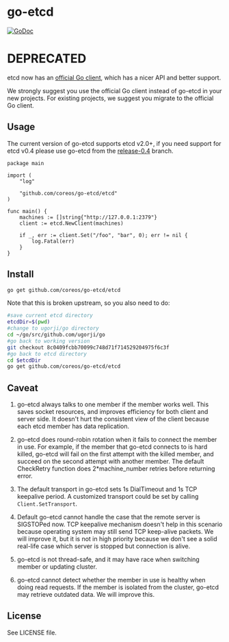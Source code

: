 # go-etcd

[![GoDoc](https://godoc.org/github.com/coreos/go-etcd/etcd?status.png)](https://godoc.org/github.com/coreos/go-etcd/etcd)

# DEPRECATED

etcd now has an [official Go client](https://github.com/coreos/etcd/tree/master/client), which has
a nicer API and better support.

We strongly suggest you use the official Go client instead of go-etcd in your new projects.
For existing projects, we suggest you migrate to the official Go client.

## Usage

The current version of go-etcd supports etcd v2.0+, if you need support for etcd v0.4 please use go-etcd from the [release-0.4](https://github.com/coreos/go-etcd/tree/release-0.4) branch.

```
package main

import (
    "log"

    "github.com/coreos/go-etcd/etcd"
)

func main() {
    machines := []string{"http://127.0.0.1:2379"}
    client := etcd.NewClient(machines)

    if _, err := client.Set("/foo", "bar", 0); err != nil {
        log.Fatal(err)
    }
}
```

## Install

```bash
go get github.com/coreos/go-etcd/etcd
```
Note that this is broken upstream, so you also need to do:
```bash
#save current etcd directory
etcdDir=$(pwd)
#change to ugorji/go directory
cd ~/go/src/github.com/ugorji/go
#go back to working version
git checkout 8c0409fcbb70099c748d71f714529204975f6c3f
#go back to etcd directory
cd $etcdDir
go get github.com/coreos/go-etcd/etcd

```


## Caveat

1. go-etcd always talks to one member if the member works well. This saves socket resources, and improves efficiency for both client and server side. It doesn't hurt the consistent view of the client because each etcd member has data replication.

2. go-etcd does round-robin rotation when it fails to connect the member in use. For example, if the member that go-etcd connects to is hard killed, go-etcd will fail on the first attempt with the killed member, and succeed on the second attempt with another member. The default CheckRetry function does 2*machine_number retries before returning error.

3. The default transport in go-etcd sets 1s DialTimeout and 1s TCP keepalive period. A customized transport could be set by calling `Client.SetTransport`.

4. Default go-etcd cannot handle the case that the remote server is SIGSTOPed now. TCP keepalive mechanism doesn't help in this scenario because operating system may still send TCP keep-alive packets. We will improve it, but it is not in high priority because we don't see a solid real-life case which server is stopped but connection is alive.

5. go-etcd is not thread-safe, and it may have race when switching member or updating cluster.

6. go-etcd cannot detect whether the member in use is healthy when doing read requests. If the member is isolated from the cluster, go-etcd may retrieve outdated data. We will improve this.

## License

See LICENSE file.
